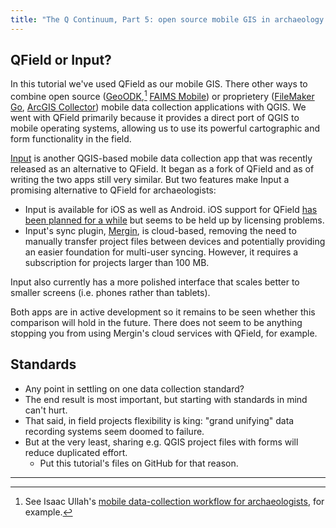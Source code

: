```yaml
---
title: "The Q Continuum, Part 5: open source mobile GIS in archaeology – future prospects"
---
```


## 

## QField or Input?

In this tutorial we've used QField as our mobile GIS. 
There other ways to combine open source ([GeoODK](http://geoodk.com/index.html),[^1] [FAIMS Mobile](https://www.fedarch.org/faims-mobile/)) or proprietery ([FileMaker Go](https://www.claris.com/filemaker/go/), [ArcGIS Collector](https://www.esri.com/en-us/arcgis/products/arcgis-collector)) mobile data collection applications with QGIS.
We went with QField primarily because it provides a direct port of QGIS to mobile operating systems, allowing us to use its powerful cartographic and form functionality in the field.

[Input](https://inputapp.io/) is another QGIS-based mobile data collection app that was recently released as an alternative to QField.
It began as a fork of QField and as of writing the two apps still very similar.
But two features make Input a promising alternative to QField for archaeologists:
* Input is available for iOS as well as Android. iOS support for QField [has been planned for a while](https://github.com/opengisch/QField/issues/122) but seems to be held up by licensing problems.
* Input's sync plugin, [Mergin](https://public.cloudmergin.com/), is cloud-based, removing the need to manually transfer project files between devices and potentially providing an easier foundation for multi-user syncing. However, it requires a subscription for projects larger than 100 MB.

Input also currently has a more polished interface that scales better to smaller screens (i.e. phones rather than tablets).

Both apps are in active development so it remains to be seen whether this comparison will hold in the future.
There does not seem to be anything stopping you from using Mergin's cloud services with QField, for example.

## Standards

* Any point in settling on one data collection standard?
* The end result is most important, but starting with standards in mind can't hurt.
* That said, in field projects flexibility is king: "grand unifying" data recording systems seem doomed to failure.
* But at the very least, sharing e.g. QGIS project files with forms will reduce duplicated effort.
  * Put this tutorial's files on GitHub for that reason.

---

[^1]: See Isaac Ullah's [mobile data-collection workflow for archaeologists](https://isaacullah.github.io/A-mobile-field-data-collection-workflow/), for example.

